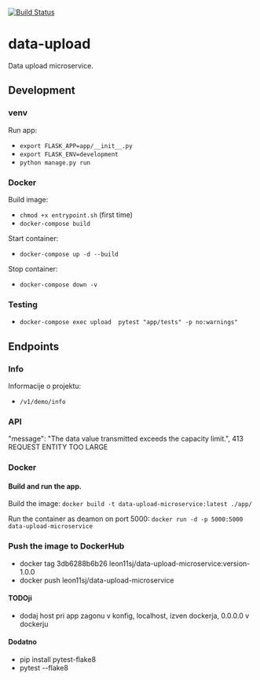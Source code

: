 [![Build Status](https://travis-ci.org/rso-projekt-leon/data-upload.svg?branch=master)](https://travis-ci.org/rso-projekt-leon/data-upload)

# data-upload
Data upload microservice.

## Development
### venv
Run app: 
- `export FLASK_APP=app/__init__.py`
- `export FLASK_ENV=development`
- `python manage.py run`

### Docker
Build image:
- `chmod +x entrypoint.sh` (first time)
- `docker-compose build`

Start container:
- `docker-compose up -d --build`

Stop container:
- `docker-compose down -v`

### Testing
- `docker-compose exec upload  pytest "app/tests" -p no:warnings"`

## Endpoints
### Info
Informacije o projektu:
- `/v1/demo/info`






### API

"message": "The data value transmitted exceeds the capacity limit.", 413 REQUEST ENTITY TOO LARGE

### Docker

#### Build and run the app.

Build the image:
`docker build -t data-upload-microservice:latest ./app/`

Run the container as deamon on port 5000:
`docker run -d -p 5000:5000 data-upload-microservice`

### Push the image to DockerHub
- docker tag 3db6288b6b26 leon11sj/data-upload-microservice:version-1.0.0
- docker push leon11sj/data-upload-microservice


#### TODOji
- dodaj host pri app zagonu v konfig, localhost, izven dockerja, 0.0.0.0 v dockerju


#### Dodatno
- pip install pytest-flake8
- pytest --flake8